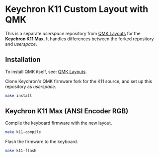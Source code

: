 # Keychron K11 Custom Layout with QMK

This is a separate _userspace_ repository from [QMK Layouts](https://github.com/hrvthzslt/qmk-layouts) for the **Keychron K11 Max**. It handles differences between the forked repository and _userspace_.

## Installation

To install QMK itself, see: [QMK Layouts](https://github.com/hrvthzslt/qmk-layouts).

Clone Keychron's QMK firmware fork for the K11 source, and set up this repository as _userspace_.

```bash
make install
```

## Keychron K11 Max (ANSI Encoder RGB)

Compile the keyboard firmware with the new layout.

```bash
make k11-compile
```

Flash the firmware to the keyboard.

```bash
make k11-flash
```
